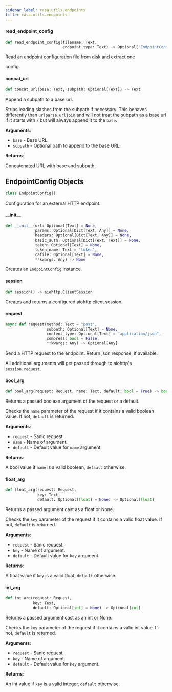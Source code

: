 ```yaml
---
sidebar_label: rasa.utils.endpoints
title: rasa.utils.endpoints
---
```

#### read\_endpoint\_config

```python
def read_endpoint_config(filename: Text,
                         endpoint_type: Text) -> Optional["EndpointConfig"]
```

Read an endpoint configuration file from disk and extract one

config.

#### concat\_url

```python
def concat_url(base: Text, subpath: Optional[Text]) -> Text
```

Append a subpath to a base url.

Strips leading slashes from the subpath if necessary. This behaves
differently than `urlparse.urljoin` and will not treat the subpath
as a base url if it starts with `/` but will always append it to the
`base`.

**Arguments**:

- `base` - Base URL.
- `subpath` - Optional path to append to the base URL.
  

**Returns**:

  Concatenated URL with base and subpath.

## EndpointConfig Objects

```python
class EndpointConfig()
```

Configuration for an external HTTP endpoint.

#### \_\_init\_\_

```python
def __init__(url: Optional[Text] = None,
             params: Optional[Dict[Text, Any]] = None,
             headers: Optional[Dict[Text, Any]] = None,
             basic_auth: Optional[Dict[Text, Text]] = None,
             token: Optional[Text] = None,
             token_name: Text = "token",
             cafile: Optional[Text] = None,
             **kwargs: Any) -> None
```

Creates an `EndpointConfig` instance.

#### session

```python
def session() -> aiohttp.ClientSession
```

Creates and returns a configured aiohttp client session.

#### request

```python
async def request(method: Text = "post",
                  subpath: Optional[Text] = None,
                  content_type: Optional[Text] = "application/json",
                  compress: bool = False,
                  **kwargs: Any) -> Optional[Any]
```

Send a HTTP request to the endpoint. Return json response, if available.

All additional arguments will get passed through
to aiohttp&#x27;s `session.request`.

#### bool\_arg

```python
def bool_arg(request: Request, name: Text, default: bool = True) -> bool
```

Returns a passed boolean argument of the request or a default.

Checks the `name` parameter of the request if it contains a valid
boolean value. If not, `default` is returned.

**Arguments**:

- `request` - Sanic request.
- `name` - Name of argument.
- `default` - Default value for `name` argument.
  

**Returns**:

  A bool value if `name` is a valid boolean, `default` otherwise.

#### float\_arg

```python
def float_arg(request: Request,
              key: Text,
              default: Optional[float] = None) -> Optional[float]
```

Returns a passed argument cast as a float or None.

Checks the `key` parameter of the request if it contains a valid
float value. If not, `default` is returned.

**Arguments**:

- `request` - Sanic request.
- `key` - Name of argument.
- `default` - Default value for `key` argument.
  

**Returns**:

  A float value if `key` is a valid float, `default` otherwise.

#### int\_arg

```python
def int_arg(request: Request,
            key: Text,
            default: Optional[int] = None) -> Optional[int]
```

Returns a passed argument cast as an int or None.

Checks the `key` parameter of the request if it contains a valid
int value. If not, `default` is returned.

**Arguments**:

- `request` - Sanic request.
- `key` - Name of argument.
- `default` - Default value for `key` argument.
  

**Returns**:

  An int value if `key` is a valid integer, `default` otherwise.

